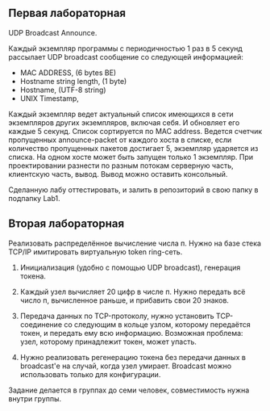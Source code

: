 Первая лабораторная
----
UDP Broadcast Announce.

Каждый экземпляр программы с периодичностью 1 раз в 5 секунд рассылает UDP broadcast сообщение со следующей информацией:
* MAC ADDRESS, (6 bytes BE)
* Hostname string length, (1 byte)
* Hostname, (UTF-8 string)
* UNIX Timestamp,

Каждый экземпляр ведет актуальный список имеющихся в сети экземпляров других экземпляров, включая себя. И обновляет его каждые 5 секунд. Список сортируется по MAC address. Ведется счетчик пропущенных announce-packet от каждого хоста в списке, если количество пропущенных пакетов достигает 5, экземпляр ударяется из списка. На одном хосте может быть запущен только 1 экземпляр. При проектировании разнести по разным потокам серверную часть, клиентскую часть, вывод. Вывод можно оставить консольный. 

Сделанную лабу оттестировать, и залить в репозиторий в свою папку в подпапку Lab1.

Вторая лабораторная
----
Реализовать распределённое вычисление числа п.
Нужно на базе стека TCP/IP имитировать виртуальную token ring-сеть.

1. Инициализация (удобно с помощью UDP broadcast), генерация токена.

2. Каждый узел вычисляет 20 цифр в числе п. Нужно передать всё число п, вычисленное раньше, и прибавить свои 20 знаков.

3. Передача данных по TCP-протоколу, нужно установить TCP-соединение со следующим в кольце узлом, которому передаётся токен, и передать ему всю информацию.
Возможная проблема: узел, которому принадлежит токен, может упасть.

4. Нужно реализовать регенерацию токена без передачи данных в broadcast'е на случай, когда узел умирает. Broadcast можно использовать только для конфигурации.

Задание делается в группах до семи человек, совместимость нужна внутри группы.
